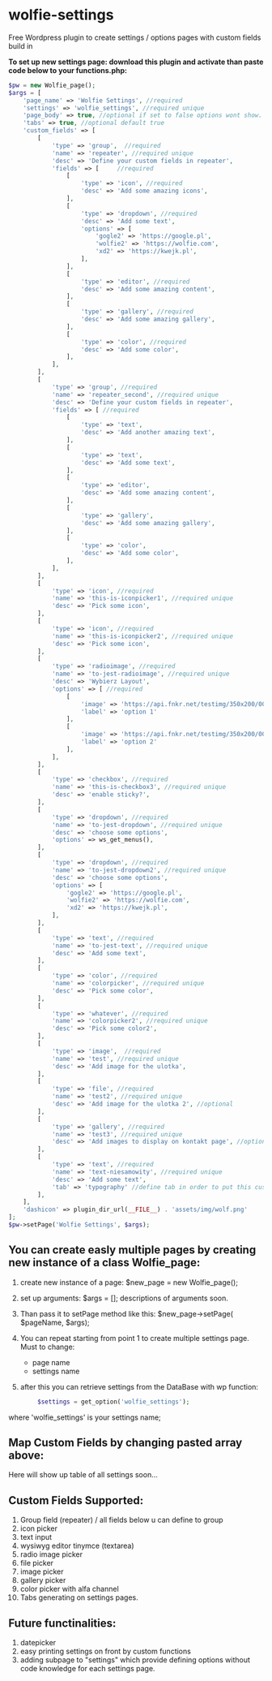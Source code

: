 # wolfie-settings
Free Wordpress plugin to create settings / options pages with custom fields build in

**To set up new settings page: download this plugin and activate than paste code below to your functions.php:**

```php
$pw = new Wolfie_page();
$args = [
	'page_name' => 'Wolfie Settings', //required
	'settings' => 'wolfie_settings', //required unique
	'page_body' => true, //optional if set to false options wont show. You can use action hook wolfie_page_['page_name']
	'tabs' => true, //optional default true
	'custom_fields' => [
		[
			'type' => 'group',	//required
			'name' => 'repeater', //required unique
			'desc' => 'Define your custom fields in repeater',
			'fields' => [     //required
				[	
					'type' => 'icon', //required 
					'desc' => 'Add some amazing icons',
				],
				[	
					'type' => 'dropdown', //required 
					'desc' => 'Add some text',
					'options' => [
						'gogle2' => 'https://google.pl',  
						'wolfie2' => 'https://wolfie.com', 
						'xd2' => 'https://kwejk.pl',		 
					],
				],
				[	
					'type' => 'editor', //required 
					'desc' => 'Add some amazing content',
				],
				[	
					'type' => 'gallery', //required 
					'desc' => 'Add some amazing gallery',
				],
				[	
					'type' => 'color', //required 
					'desc' => 'Add some color',
				],
			],
		],
		[
			'type' => 'group', //required
			'name' => 'repeater_second', //required unique
			'desc' => 'Define your custom fields in repeater',
			'fields' => [ //required 
				[	
					'type' => 'text',
					'desc' => 'Add another amazing text',
				],
				[	
					'type' => 'text',
					'desc' => 'Add some text',
				],
				[	
					'type' => 'editor',
					'desc' => 'Add some amazing content',
				],
				[	
					'type' => 'gallery',
					'desc' => 'Add some amazing gallery',
				],
				[	
					'type' => 'color',
					'desc' => 'Add some color',
				],
			],
		],
		[
			'type' => 'icon', //required 
			'name' => 'this-is-iconpicker1', //required unique
			'desc' => 'Pick some icon',
		],
		[
			'type' => 'icon', //required 
			'name' => 'this-is-iconpicker2', //required unique
			'desc' => 'Pick some icon',
		],
		[	
			'type' => 'radioimage', //required 
			'name' => 'to-jest-radioimage', //required unique
			'desc' => 'Wybierz Layout',
			'options' => [ //required 
				[
					'image' => 'https://api.fnkr.net/testimg/350x200/00CED1/FFF/?text=img+placeholder',
					'label' => 'option 1'
				],
				[
					'image' => 'https://api.fnkr.net/testimg/350x200/00CED1/FFF/?text=img+placeholder',
					'label' => 'option 2'
				],
			],
		],
		[
			'type' => 'checkbox', //required 
			'name' => 'this-is-checkbox3', //required unique
			'desc' => 'enable sticky?',
		],
		[	
			'type' => 'dropdown', //required 
			'name' => 'to-jest-dropdown', //required unique
			'desc' => 'choose some options',
			'options' => ws_get_menus(),
		],
		[	
			'type' => 'dropdown', //required 
			'name' => 'to-jest-dropdown2', //required unique
			'desc' => 'choose some options',
			'options' => [
				'gogle2' => 'https://google.pl',  
				'wolfie2' => 'https://wolfie.com', 
				'xd2' => 'https://kwejk.pl',		 
			],
		],
		[
			'type' => 'text', //required 
			'name' => 'to-jest-text', //required unique
			'desc' => 'Add some text',
		],
		[	
			'type' => 'color', //required 
			'name' => 'colorpicker', //required unique
			'desc' => 'Pick some color',
		],
		[	
			'type' => 'whatever', //required 
			'name' => 'colorpicker2', //required unique
			'desc' => 'Pick some color2',
		],
		[	
			'type' => 'image',  //required 
			'name' => 'test', //required unique
			'desc' => 'Add image for the ulotka',
		],
		[	
			'type' => 'file', //required 
			'name' => 'test2', //required unique
			'desc' => 'Add image for the ulotka 2', //optional
		],
		[	
			'type' => 'gallery', //required 
			'name' => 'test3', //required unique
			'desc' => 'Add images to display on kontakt page', //optional
		],
		[	
			'type' => 'text', //required 
			'name' => 'text-niesamowity', //required unique
			'desc' => 'Add some text',
			'tab' => 'typography' //define tab in order to put this custom field to tab called typography
		],
	],
	'dashicon' => plugin_dir_url(__FILE__) . 'assets/img/wolf.png'
];
$pw->setPage('Wolfie Settings', $args);

```

## You can create easly multiple pages by creating new instance of a class Wolfie_page:

1. create new instance of a page: $new_page = new Wolfie_page();

2. set up arguments: $args = [];
   descriptions of arguments soon.

3. Than pass it to setPage method like this: $new_page->setPage( $pageName, $args);

4. You can repeat starting from point 1 to create multiple settings page. Must to change:
	- page name
	- settings name 

5. after this you can retrieve settings from the DataBase with wp function: 
```php
        $settings = get_option('wolfie_settings');
```
where 'wolfie_settings' is your settings name;

## Map Custom Fields by changing pasted array above:

Here will show up table of all settings soon...

## Custom Fields Supported:
1. Group field (repeater) / all fields below u can define to group
2. icon picker
3. text input
4. wysiwyg editor tinymce (textarea)
5. radio image picker
6. file picker
7. image picker
8. gallery picker
9. color picker with alfa channel
10. Tabs generating on settings pages.


## Future functinalities:
1. datepicker
2. easy printing settings on front by custom functions
3. adding subpage to "settings" which provide defining options without code knowledge for each settings page.
